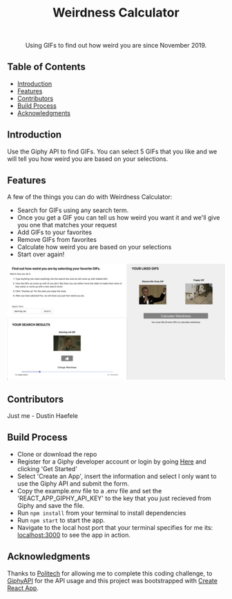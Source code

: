 
<h1 align="center"> Weirdness Calculator </h1> <br>

<p align="center">
  Using GIFs to find out how weird you are since November 2019.
</p>



## Table of Contents

- [Introduction](#introduction)
- [Features](#features)
- [Contributors](#contributors)
- [Build Process](#build-process)
- [Acknowledgments](#acknowledgments)


## Introduction

Use the Giphy API to find GIFs.  You can select 5 GIFs that you like and we will tell you how weird you are based on your selections.

## Features

A few of the things you can do with Weirdness Calculator:

* Search for GIFs using any search term.
* Once you get a GIF you can tell us how weird you want it and we'll give you one that matches your request
* Add GIFs to your favorites
* Remove GIFs from favorites
* Calculate how weird you are based on your selections
* Start over again!

<p align="center">
  <kbd>
  <img src = "./screenShot.png" width=700>
  </kbd>
</p>

## Contributors

Just me - Dustin Haefele

## Build Process

- Clone or download the repo
- Register for a Giphy developer account or login by going [Here](https://developers.giphy.com/) and clicking 'Get Started'
- Select 'Create an App', insert the information and select I only want to use the Giphy API and submit the form.
- Copy the example.env file to a .env file and set the 'REACT_APP_GIPHY_API_KEY' to the key that you just recieved from Giphy and save the file.
- Run `npm install` from your terminal to install dependencies
- Run `npm start` to start the app.
- Navigate to the local host port that your terminal specifies for me its: [localhost:3000](http://localhost:3000) to see the app in action.


## Acknowledgments

Thanks to [Politech](http://www.politech.io/) for allowing me to complete this coding challenge, to [GiphyAPI](https://developers.giphy.com/docs/api/endpoint#translate) for the API usage and this project was bootstrapped with [Create React App](https://github.com/facebook/create-react-app).





